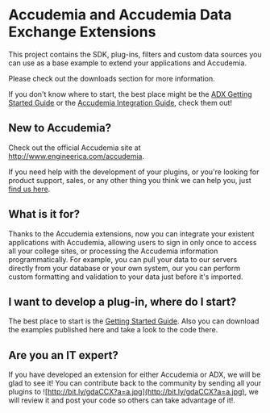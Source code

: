 # Accudemia and Accudemia Data Exchange Extensions #

This project contains the SDK, plug-ins, filters and custom data sources you can use as a base example to extend your applications and Accudemia.

Please check out the downloads section for more information.

If you don't know where to start, the best place might be the [ADX Getting Started Guide](ADXGettingStarted.md) or the [Accudemia Integration Guide](AccudemiaIntegration.md), check them out!


## New to Accudemia? ##

Check out the official Accudemia site at http://www.engineerica.com/accudemia.

If you need help with the development of your plugins, or you're looking for product support, sales, or any other thing you think we can help you, just [find us here](http://www.engineerica.com/accudemia/support).


## What is it for? ##

Thanks to the Accudemia extensions, now you can integrate your existent applications with Accudemia, allowing users to sign in only once to access all your college sites, or processing the Accudemia information programmatically. For example, you can pull your data to our servers directly from your database or your own system, our you can perform custom formatting and validation to your data just before it's imported.

## I want to develop a plug-in, where do I start? ##

The best place to start is the [Getting Started Guide](ADXGettingStarted.md). Also you can download the examples published here and take a look to the code there.

## Are you an IT expert? ##

If you have developed an extension for either Accudemia or ADX, we will be glad to see it!
You can contribute back to the community by sending all your plugins to ![http://bit.ly/gdaCCX?a=a.jpg](http://bit.ly/gdaCCX?a=a.jpg), we will review it and post your code so others can take advantage of it!.